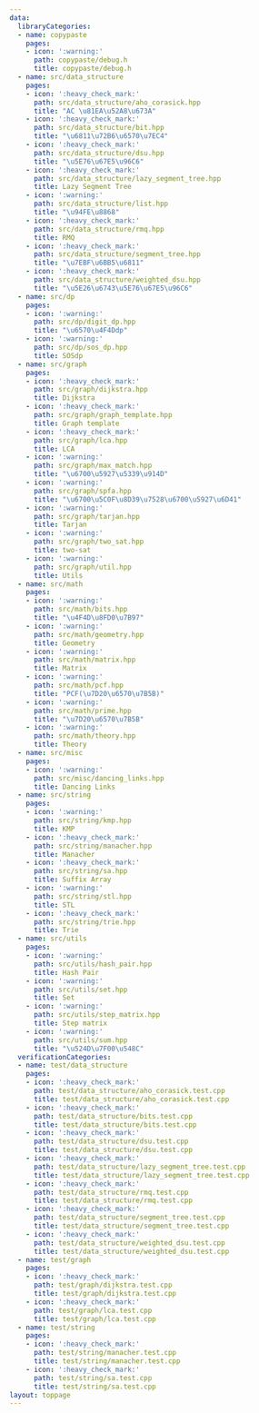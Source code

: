```yaml
---
data:
  libraryCategories:
  - name: copypaste
    pages:
    - icon: ':warning:'
      path: copypaste/debug.h
      title: copypaste/debug.h
  - name: src/data_structure
    pages:
    - icon: ':heavy_check_mark:'
      path: src/data_structure/aho_corasick.hpp
      title: "AC \u81EA\u52A8\u673A"
    - icon: ':heavy_check_mark:'
      path: src/data_structure/bit.hpp
      title: "\u6811\u72B6\u6570\u7EC4"
    - icon: ':heavy_check_mark:'
      path: src/data_structure/dsu.hpp
      title: "\u5E76\u67E5\u96C6"
    - icon: ':heavy_check_mark:'
      path: src/data_structure/lazy_segment_tree.hpp
      title: Lazy Segment Tree
    - icon: ':warning:'
      path: src/data_structure/list.hpp
      title: "\u94FE\u8868"
    - icon: ':heavy_check_mark:'
      path: src/data_structure/rmq.hpp
      title: RMQ
    - icon: ':heavy_check_mark:'
      path: src/data_structure/segment_tree.hpp
      title: "\u7EBF\u6BB5\u6811"
    - icon: ':heavy_check_mark:'
      path: src/data_structure/weighted_dsu.hpp
      title: "\u5E26\u6743\u5E76\u67E5\u96C6"
  - name: src/dp
    pages:
    - icon: ':warning:'
      path: src/dp/digit_dp.hpp
      title: "\u6570\u4F4Ddp"
    - icon: ':warning:'
      path: src/dp/sos_dp.hpp
      title: SOSdp
  - name: src/graph
    pages:
    - icon: ':heavy_check_mark:'
      path: src/graph/dijkstra.hpp
      title: Dijkstra
    - icon: ':heavy_check_mark:'
      path: src/graph/graph_template.hpp
      title: Graph template
    - icon: ':heavy_check_mark:'
      path: src/graph/lca.hpp
      title: LCA
    - icon: ':warning:'
      path: src/graph/max_match.hpp
      title: "\u6700\u5927\u5339\u914D"
    - icon: ':warning:'
      path: src/graph/spfa.hpp
      title: "\u6700\u5C0F\u8D39\u7528\u6700\u5927\u6D41"
    - icon: ':warning:'
      path: src/graph/tarjan.hpp
      title: Tarjan
    - icon: ':warning:'
      path: src/graph/two_sat.hpp
      title: two-sat
    - icon: ':warning:'
      path: src/graph/util.hpp
      title: Utils
  - name: src/math
    pages:
    - icon: ':warning:'
      path: src/math/bits.hpp
      title: "\u4F4D\u8FD0\u7B97"
    - icon: ':warning:'
      path: src/math/geometry.hpp
      title: Geometry
    - icon: ':warning:'
      path: src/math/matrix.hpp
      title: Matrix
    - icon: ':warning:'
      path: src/math/pcf.hpp
      title: "PCF(\u7D20\u6570\u7B5B)"
    - icon: ':warning:'
      path: src/math/prime.hpp
      title: "\u7D20\u6570\u7B5B"
    - icon: ':warning:'
      path: src/math/theory.hpp
      title: Theory
  - name: src/misc
    pages:
    - icon: ':warning:'
      path: src/misc/dancing_links.hpp
      title: Dancing Links
  - name: src/string
    pages:
    - icon: ':warning:'
      path: src/string/kmp.hpp
      title: KMP
    - icon: ':heavy_check_mark:'
      path: src/string/manacher.hpp
      title: Manacher
    - icon: ':heavy_check_mark:'
      path: src/string/sa.hpp
      title: Suffix Array
    - icon: ':warning:'
      path: src/string/stl.hpp
      title: STL
    - icon: ':heavy_check_mark:'
      path: src/string/trie.hpp
      title: Trie
  - name: src/utils
    pages:
    - icon: ':warning:'
      path: src/utils/hash_pair.hpp
      title: Hash Pair
    - icon: ':warning:'
      path: src/utils/set.hpp
      title: Set
    - icon: ':warning:'
      path: src/utils/step_matrix.hpp
      title: Step matrix
    - icon: ':warning:'
      path: src/utils/sum.hpp
      title: "\u524D\u7F00\u548C"
  verificationCategories:
  - name: test/data_structure
    pages:
    - icon: ':heavy_check_mark:'
      path: test/data_structure/aho_corasick.test.cpp
      title: test/data_structure/aho_corasick.test.cpp
    - icon: ':heavy_check_mark:'
      path: test/data_structure/bits.test.cpp
      title: test/data_structure/bits.test.cpp
    - icon: ':heavy_check_mark:'
      path: test/data_structure/dsu.test.cpp
      title: test/data_structure/dsu.test.cpp
    - icon: ':heavy_check_mark:'
      path: test/data_structure/lazy_segment_tree.test.cpp
      title: test/data_structure/lazy_segment_tree.test.cpp
    - icon: ':heavy_check_mark:'
      path: test/data_structure/rmq.test.cpp
      title: test/data_structure/rmq.test.cpp
    - icon: ':heavy_check_mark:'
      path: test/data_structure/segment_tree.test.cpp
      title: test/data_structure/segment_tree.test.cpp
    - icon: ':heavy_check_mark:'
      path: test/data_structure/weighted_dsu.test.cpp
      title: test/data_structure/weighted_dsu.test.cpp
  - name: test/graph
    pages:
    - icon: ':heavy_check_mark:'
      path: test/graph/dijkstra.test.cpp
      title: test/graph/dijkstra.test.cpp
    - icon: ':heavy_check_mark:'
      path: test/graph/lca.test.cpp
      title: test/graph/lca.test.cpp
  - name: test/string
    pages:
    - icon: ':heavy_check_mark:'
      path: test/string/manacher.test.cpp
      title: test/string/manacher.test.cpp
    - icon: ':heavy_check_mark:'
      path: test/string/sa.test.cpp
      title: test/string/sa.test.cpp
layout: toppage
---
```

